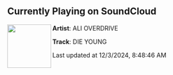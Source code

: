 ## Currently Playing on SoundCloud

[<img align="left" width="100" src="https://i1.sndcdn.com/artworks-t1rgyhQtlTYnpWRA-EwrL6A-t500x500.jpg">](https://soundcloud.com/alioverdrive/die-young-nxc?in=saxurn/sets/nnn-2024-nice)

**Artist**: ALI OVERDRIVE 

**Track**: DIE YOUNG

Last updated at 12/3/2024, 8:48:46 AM

